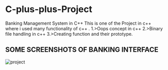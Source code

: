 # C-plus-plus-Project
Banking  Management System in C++
This is one of the Project in c++ where i used many functionality of c++ .
1.>Oops concept in c++
2.>Binary file handling in c++
3.>Creating function and their prototype.

## SOME SCREENSHOTS OF BANKING INTERFACE

![project](https://user-images.githubusercontent.com/51773865/137079393-64ba3be3-cea4-406f-9fa4-aaba8c66f1f4.png)


